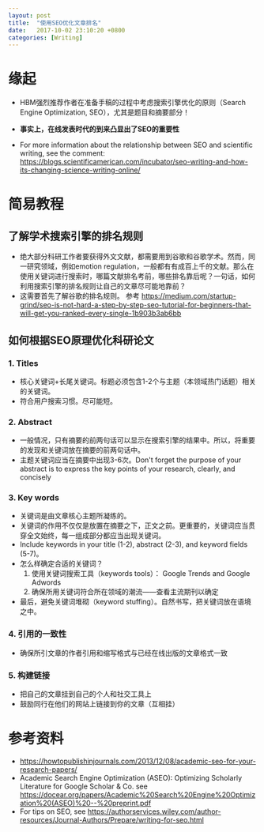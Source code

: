 ```yaml
---
layout: post
title:  "使用SEO优化文章排名"
date:   2017-10-02 23:10:20 +0800
categories: [Writing]
---
```


# 缘起
* HBM强烈推荐作者在准备手稿的过程中考虑搜索引擎优化的原则（Search Engine Optimization, SEO），尤其是题目和摘要部分！

* **事实上，在线发表时代的到来凸显出了SEO的重要性**
* For more information about the relationship between SEO and scientific writing, see the comment: https://blogs.scientificamerican.com/incubator/seo-writing-and-how-its-changing-science-writing-online/

# 简易教程
## 了解学术搜索引擎的排名规则
* 绝大部分科研工作者要获得外文文献，都需要用到谷歌和谷歌学术。然而，同一研究领域，例如emotion regulation，一般都有有成百上千的文献。那么在使用关键词进行搜索时，哪篇文献排名考前，哪些排名靠后呢？一句话，如何利用搜索引擎的排名规则让自己的文章尽可能地靠前？
* 这需要首先了解谷歌的排名规则。
参考 https://medium.com/startup-grind/seo-is-not-hard-a-step-by-step-seo-tutorial-for-beginners-that-will-get-you-ranked-every-single-1b903b3ab6bb
## 如何根据SEO原理优化科研论文
### 1. Titles
* 核心关键词+长尾关键词。标题必须包含1-2个与主题（本领域热门话题）相关的关键词。
* 符合用户搜索习惯。尽可能短。
### 2. Abstract
* 一般情况，只有摘要的前两句话可以显示在搜索引擎的结果中。所以，将重要的发现和关键词放在摘要的前两句话中。
* 主题关键词应当在摘要中出现3-6次。Don't forget the purpose of your abstract is to express the key points of your research, clearly, and concisely
### 3. Key words
* 关键词是由文章核心主题所凝练的。
* 关键词的作用不仅仅是放置在摘要之下，正文之前。更重要的，关键词应当贯穿全文始终，每一组成部分都应当出现关键词。
* Include keywords in your title (1-2), abstract (2-3), and keyword fields (5-7)。
* 怎么样确定合适的关键词？
     1. 使用关键词搜索工具（keywords tools）： Google Trends and Google Adwords
     2. 确保所用关键词符合所在领域的潮流——查看主流期刊以确定
* 最后，避免关键词堆砌（keyword stuffing）。自然书写，把关键词放在语境之中。
### 4. 引用的一致性
* 确保所引文章的作者引用和缩写格式与已经在线出版的文章格式一致
### 5. 构建链接
* 把自己的文章挂到自己的个人和社交工具上
* 鼓励同行在他们的网站上链接到你的文章（互相挂）
# 参考资料
* https://howtopublishinjournals.com/2013/12/08/academic-seo-for-your-research-papers/
* Academic Search Engine Optimization (ASEO): Optimizing Scholarly Literature for Google Scholar & Co. see https://docear.org/papers/Academic%20Search%20Engine%20Optimization%20(ASEO)%20--%20preprint.pdf
* For tips on SEO, see https://authorservices.wiley.com/author-resources/Journal-Authors/Prepare/writing-for-seo.html
